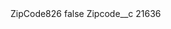 <?xml version="1.0" encoding="UTF-8"?>
<CustomMetadata xmlns="http://soap.sforce.com/2006/04/metadata" xmlns:xsi="http://www.w3.org/2001/XMLSchema-instance" xmlns:xsd="http://www.w3.org/2001/XMLSchema">
    <label>ZipCode826</label>
    <protected>false</protected>
    <values>
        <field>Zipcode__c</field>
        <value xsi:type="xsd:string">21636</value>
    </values>
</CustomMetadata>
